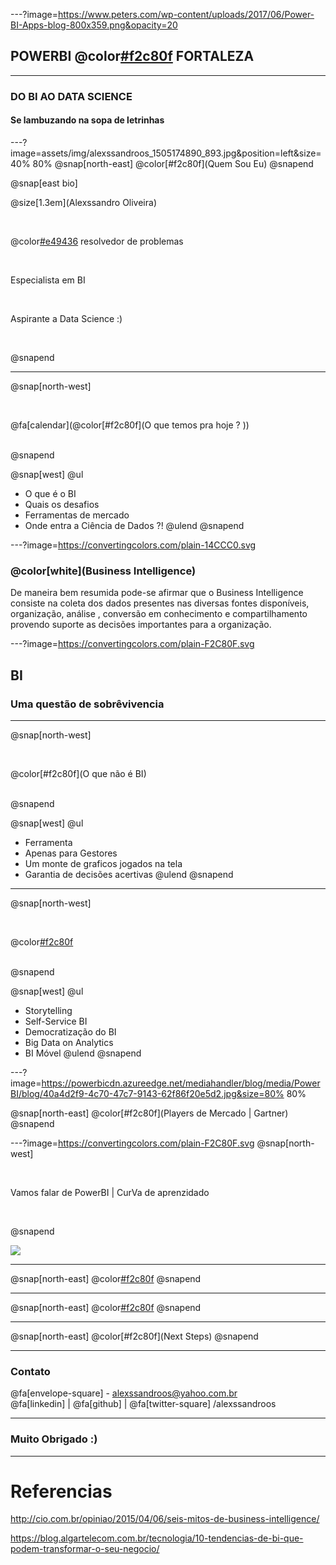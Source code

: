 ---?image=https://www.peters.com/wp-content/uploads/2017/06/Power-BI-Apps-blog-800x359.png&opacity=20

## POWERBI @color[#f2c80f](TALKS) FORTALEZA
___
### DO BI AO DATA SCIENCE

#### Se lambuzando na sopa de letrinhas

---?image=assets/img/alexssandroos_1505174890_893.jpg&position=left&size=40% 80% 
@snap[north-east]
@color[#f2c80f](Quem Sou Eu)
@snapend

@snap[east bio]

@size[1.3em](Alexssandro Oliveira)

<br>

@color[#e49436](Entusiasta) resolvedor de problemas

<br>

Especialista em BI 

<br>

Aspirante a Data Science :)

<br>

@snapend

---
@snap[north-west]

<br>

@fa[calendar](@color[#f2c80f](O que temos pra hoje ? ))

<br>
@snapend

@snap[west]
@ul
- O que é o BI
- Quais os desafios 
- Ferramentas de mercado
- Onde entra a Ciência de Dados ?!
@ulend
@snapend

---?image=https://convertingcolors.com/plain-14CCC0.svg
### @color[white](Business Intelligence)

De maneira bem resumida pode-se afirmar que o Business Intelligence consiste na coleta dos dados presentes nas diversas fontes disponíveis, organização, análise , conversão em conhecimento e compartilhamento provendo suporte as decisões importantes para a organização.

---?image=https://convertingcolors.com/plain-F2C80F.svg
## BI
### Uma questão de sobrêvivencia

---
@snap[north-west]

<br>

@color[#f2c80f](O que não é BI)

<br>
@snapend

@snap[west]
@ul
- Ferramenta
- Apenas para Gestores 
- Um monte de graficos jogados na tela
- Garantia de decisões acertivas
@ulend
@snapend

---
@snap[north-west]

<br>

@color[#f2c80f](Tendências)

<br>
@snapend

@snap[west]
@ul
- Storytelling
- Self-Service BI
- Democratização do BI
- Big Data on Analytics
- BI Móvel
@ulend
@snapend

---?image=https://powerbicdn.azureedge.net/mediahandler/blog/media/PowerBI/blog/40a4d2f9-4c70-47c7-9143-62f86f20e5d2.jpg&size=80% 80%

@snap[north-east]
@color[#f2c80f](Players de Mercado | Gartner)
@snapend


---?image=https://convertingcolors.com/plain-F2C80F.svg
@snap[north-west]

<br>

Vamos falar de PowerBI | CurVa de aprenzidado

<br>

@snapend

![](https://docs.microsoft.com/pt-br/power-bi/media/power-bi-visualization-best-practices/power-bi-page-view-before.png)


---

@snap[north-east]
@color[#f2c80f](Cenário)
@snapend


---

@snap[north-east]
@color[#f2c80f](Desafios)
@snapend


---

@snap[north-east]
@color[#f2c80f](Next Steps)
@snapend

---
### Contato
@fa[envelope-square] - alexssandroos@yahoo.com.br
<br>
@fa[linkedin] | @fa[github] | @fa[twitter-square] /alexssandroos

---
### Muito Obrigado :)

---
# Referencias

http://cio.com.br/opiniao/2015/04/06/seis-mitos-de-business-intelligence/

https://blog.algartelecom.com.br/tecnologia/10-tendencias-de-bi-que-podem-transformar-o-seu-negocio/


